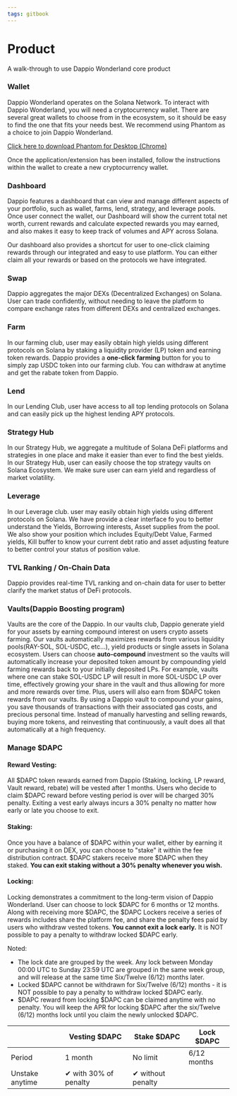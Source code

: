 ```yaml
---
tags: gitbook
---
```


# Product

A walk-through to use Dappio Wonderland core product

### Wallet

Dappio Wonderland operates on the Solana Network. To interact with Dappio Wonderland, you will need a cryptocurrency wallet. There are several great wallets to choose from in the ecosystem, so it should be easy to find the one that fits your needs best. 
We recommend using Phantom as a choice to join Dappio Wonderland.

[Click here to download Phantom for Desktop (Chrome)](https://phantom.app/download)

Once the application/extension has been installed, follow the instructions within the wallet to create a new cryptocurrency wallet.

### Dashboard
Dappio features a dashboard that can view and manage different aspects of your portfolio, such as wallet, farms, lend, strategy, and leverage pools. Once user connect the wallet, our Dashboard will show the current total net worth, current rewards and calculate expected rewards you may earned, and also makes it easy to keep track of volumes and APY across Solana. 

Our dashboard also provides a shortcut for user to one-click claiming rewards through our integrated and easy to use platform. You can either claim all your rewards or based on the protocols we have integrated. 


### Swap
Dappio aggregates the major DEXs (Decentralized Exchanges) on Solana. User can trade confidently, without needing to leave the platform to compare exchange rates from different DEXs and centralized exchanges.

### Farm
In our farming club, user may easily obtain high yields using different protocols on Solana by staking a liquidity provider (LP) token and earning token rewards. Dappio provides a **one-click farming** button for you to simply zap USDC token into our farming club. You can withdraw at anytime and get the rabate token from Dappio.


### Lend
In our Lending Club, user have access to all top lending protocols on Solana and can easily pick up the highest lending APY protocols.

### Strategy Hub
In our Strategy Hub, we aggregate a multitude of Solana DeFi platforms and strategies in one place and make it easier than ever to find the best yields. In our Strategy Hub, user can easily choose the top strategy vaults on Solana Ecosystem. We make sure user can earn yield and regardless of market volatility.

### Leverage
In our Leverage club. user may easily obtain high yields using different protocols on Solana. We have provide a clear interface fo you to better understand the Yields, Borrowing interests, Asset supplies from the pool. We also show your position which includes Equity/Debt Value, Farmed yields, Kill buffer to know your current debt ratio and asset adjusting feature to better control your status of position value.

### TVL Ranking / On-Chain Data
Dappio provides real-time TVL ranking and on-chain data for user to better clarify the market status of DeFi protocols.


### Vaults(Dappio Boosting program)
Vaults are the core of the Dappio. In our vaults club, Dappio generate yield for your assets by earning compound interest on users crypto assets farming. Our vaults automatically maximizes rewards from various liquidity pools(RAY-SOL, SOL-USDC, etc…), yield products or single assets in Solana ecosystem. Users can choose **auto-compound** investment so the vaults will automatically increase your deposited token amount by compounding yield farming rewards back to your initially deposited LPs. For example, vaults where one can stake SOL-USDC LP will result in more SOL-USDC LP over time, effectively growing your share in the vault and thus allowing for more and more rewards over time. Plus, users will also earn from $DAPC token rewards from our vaults. By using a Dappio vault to compound your gains, you save thousands of transactions with their associated gas costs, and precious personal time. Instead of manually harvesting and selling rewards, buying more tokens, and reinvesting that continuously, a vault does all that automatically at a high frequency.



### Manage $DAPC

#### Reward Vesting:

All $DAPC token rewards earned from Dappio (Staking, locking, LP reward, Vault reward, rebate) will  be vested after 1 months. Users who decide to claim $DAPC reward before vesting period is over will be charged 30% penalty. Exiting a vest early always incurs a 30% penalty no matter how early or late you choose to exit. 

#### Staking:

Once you have a balance of $DAPC within your wallet, either by earning it or purchasing it on DEX, you can choose to "stake" it within the fee distribution contract.
$DAPC stakers receive more $DAPC when they staked. **You can exit staking without a 30% penalty whenever you wish.**

#### Locking:

Locking demonstrates a commitment to the long-term vision of Dappio Wonderland. User can choose to lock $DAPC for 6 months or 12 months. Along with receiving more $DAPC, the $DAPC Lockers receive a series of rewards includes share the platform fee, and share the penalty fees paid by users who withdraw vested tokens. **You cannot exit a lock early.** It is NOT possible to pay a penalty to withdraw locked $DAPC early.

Noted:
- The lock date are grouped by the week. Any lock between Monday 00:00 UTC to Sunday 23:59 UTC are grouped in the same week group, and will release at the same time Six/Twelve (6/12) months later.
- Locked $DAPC cannot be withdrawn for Six/Twelve (6/12) months - it is NOT possible to pay a penalty to withdraw locked $DAPC early.
- $DAPC reward from locking $DAPC can be claimed anytime with no penalty. You will keep the APR for locking $DAPC after the six/Twelve (6/12) months lock until you claim the newly unlocked $DAPC.



|  | Vesting $DAPC |Stake $DAPC | Lock $DAPC |
| - | - | - | - | 
| Period|1 month | No limit| 6/12 months | 
| Unstake anytime |✔ with 30% of penalty |✔ without penalty | 



